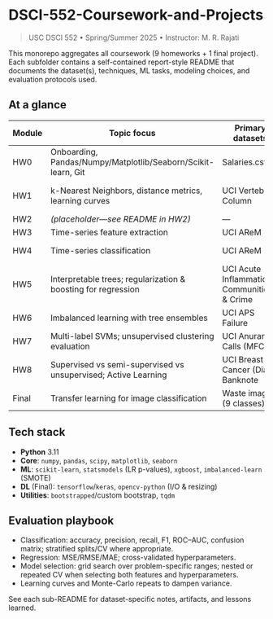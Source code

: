 # DSCI-552-Coursework-and-Projects

> USC DSCI 552 • Spring/Summer 2025 • Instructor: M. R. Rajati

This monorepo aggregates all coursework (9 homeworks + 1 final project). Each subfolder contains a self-contained report-style README that documents the dataset(s), techniques, ML tasks, modeling choices, and evaluation protocols used.

## At a glance

| Module | Topic focus | Primary datasets | Core methods |
|---|---|---|---|
| HW0 | Onboarding, Pandas/Numpy/Matplotlib/Seaborn/Scikit-learn, Git | Salaries.csv | Data I/O, indexing, filtering, `describe()`, vectorization, plotting, sklearn API survey |
| HW1 | k-Nearest Neighbors, distance metrics, learning curves | UCI Vertebral Column | KNN (Euclidean/Manhattan/Minkowski/Chebyshev/Mahalanobis), weighted voting, confusion metrics |
| HW2 | *(placeholder—see README in HW2)* | — | — |
| HW3 | Time-series feature extraction | UCI AReM | Time-domain features, bootstrap CIs, feature screening |
| HW4 | Time-series classification | UCI AReM | Logistic regression, RFE, stratified CV, L1-penalized LR, multinomial LR, Naive Bayes |
| HW5 | Interpretable trees; regularization & boosting for regression | UCI Acute Inflammations; Communities & Crime | Decision trees, rule extraction, cost-complexity pruning, OLS, Ridge, LASSO, PCR, XGBoost |
| HW6 | Imbalanced learning with tree ensembles | UCI APS Failure | Imputation, RF (OOB), class weighting, XGBoost (model trees), SMOTE |
| HW7 | Multi-label SVMs; unsupervised clustering evaluation | UCI Anuran Calls (MFCCs) | One-vs-rest SVM (RBF, L1-linear), SMOTE, k-means model selection, Hamming/Exact-match |
| HW8 | Supervised vs semi-supervised vs unsupervised; Active Learning | UCI Breast Cancer (Diag); Banknote | L1-SVM, self-training, k-means, spectral clustering, active vs passive SVM learning curves |
| Final | Transfer learning for image classification | Waste images (9 classes) | ResNet50/ResNet100/EfficientNetB0/VGG16, frozen bases + head, augmentation, early stopping |

## Tech stack

- **Python** 3.11
- **Core**: `numpy`, `pandas`, `scipy`, `matplotlib`, `seaborn`
- **ML**: `scikit-learn`, `statsmodels` (LR p-values), `xgboost`, `imbalanced-learn` (SMOTE)
- **DL** (Final): `tensorflow`/`keras`, `opencv-python` (I/O & resizing)
- **Utilities**: `bootstrapped`/custom bootstrap, `tqdm`

## Evaluation playbook

- Classification: accuracy, precision, recall, F1, ROC–AUC, confusion matrix; stratified splits/CV where appropriate.
- Regression: MSE/RMSE/MAE; cross-validated hyperparameters.
- Model selection: grid search over problem-specific ranges; nested or repeated CV when selecting both features and hyperparameters.
- Learning curves and Monte-Carlo repeats to dampen variance.

See each sub-README for dataset-specific notes, artifacts, and lessons learned.

